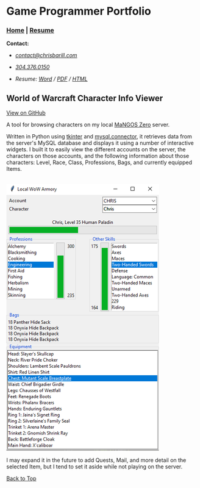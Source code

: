 # Game Programmer Portfolio

### [Home][] | [Resume][]

__Contact:__

*  _<contact@chrisbarill.com>_

*  _[304.376.0150](tel:+13043760150)_

*  _Resume: [Word](ChrisBarillResume.docx) / [PDF](ChrisBarillResume.pdf) / [HTML](resume)_

[Home]: index "View My Projects"
[Resume]: resume "View My Resume"
[About Me]: about "Read About Me"

## World of Warcraft Character Info Viewer

[View on GitHub](https://github.com/cbarill2/MaNGOS-Zero-Armory)

A tool for browsing characters on my local [MaNGOS Zero](https://getmangos.eu) server.

Written in Python using [tkinter](https://docs.python.org/3/library/tkinter.html) and [mysql.connector](https://dev.mysql.com/doc/connector-python/en/), it retrieves data from the server's MySQL database and displays it using a number of interactive widgets. I built it to easily view the different accounts on the server, the characters on those accounts, and the following information about those characters: Level, Race, Class, Professions, Bags, and currently equipped Items.

<br/>

<a href="images/wow_armory.png">
<img src="images/wow_armory.png" alt="WoW Armory Screenshot">
</a>

<br/>

I may expand it in the future to add Quests, Mail, and more detail on the selected Item, but I tend to set it aside while not playing on the server.

[Back to Top](#game-programmer-portfolio)